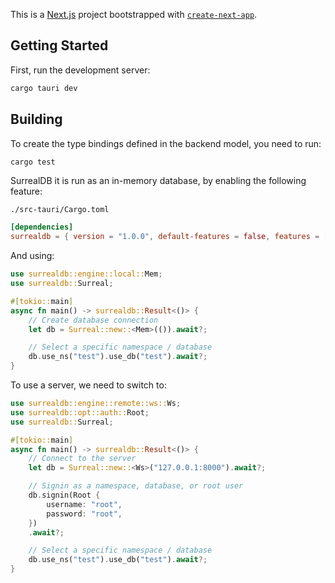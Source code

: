 This is a [Next.js](https://nextjs.org/) project bootstrapped with [`create-next-app`](https://github.com/vercel/next.js/tree/canary/packages/create-next-app).

## Getting Started

First, run the development server:

```bash
cargo tauri dev

```

## Building

To create the type bindings defined in the backend model, you need to run:

```sh
cargo test
```

SurrealDB it is run as an in-memory database, by enabling the following feature:

`./src-tauri/Cargo.toml`

```toml
[dependencies]
surrealdb = { version = "1.0.0", default-features = false, features = ["kv-mem"] }
```

And using:

```rust
use surrealdb::engine::local::Mem;
use surrealdb::Surreal;

#[tokio::main]
async fn main() -> surrealdb::Result<()> {
    // Create database connection
    let db = Surreal::new::<Mem>(()).await?;

    // Select a specific namespace / database
    db.use_ns("test").use_db("test").await?;
}
```

To use a server, we need to switch to:

```rust
use surrealdb::engine::remote::ws::Ws;
use surrealdb::opt::auth::Root;
use surrealdb::Surreal;

#[tokio::main]
async fn main() -> surrealdb::Result<()> {
    // Connect to the server
    let db = Surreal::new::<Ws>("127.0.0.1:8000").await?;

    // Signin as a namespace, database, or root user
    db.signin(Root {
        username: "root",
        password: "root",
    })
    .await?;

    // Select a specific namespace / database
    db.use_ns("test").use_db("test").await?;
}
```
